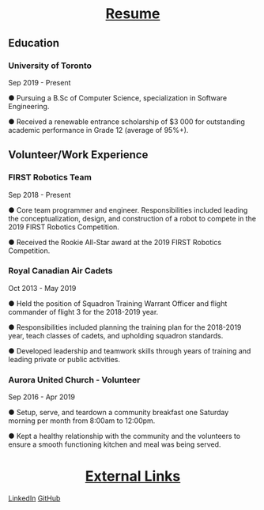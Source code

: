 <html>

<body>

  <h1 style="text-align:center;"><b><u>Resume</u></b></h1>

  <h2> Education </h2>

  <h3>University of Toronto</h3>
  <p> Sep 2019 - Present </p>
  <p> ● Pursuing a B.Sc of Computer Science, specialization in Software Engineering. </p>
  <p> ● Received a renewable entrance scholarship of $3 000 for outstanding academic
    performance in Grade 12 (average of 95%+). </p>
  
  <h2> Volunteer/Work Experience </h2>
  
  <h3> FIRST Robotics Team </h3>
  <p> Sep 2018 - Present </p>
  <p> ● Core team programmer and engineer. Responsibilities included leading the 
    conceptualization, design, and construction of a robot to compete in the 2019 
    FIRST Robotics Competition.</p>
  <p> ● Received the Rookie All-Star award at the 2019 FIRST Robotics Competition. </p>
  
  <h3> Royal Canadian Air Cadets </h3>
  <p> Oct 2013 - May 2019 </p>
  <p> ● Held the position of Squadron Training Warrant Officer and flight commander of flight 3
        for the 2018-2019 year. </p>
  <p> ● Responsibilities included planning the training plan for the 2018-2019 year, teach
      classes of cadets, and upholding squadron standards.</p>
  <p> ● Developed leadership and teamwork skills through years of training and leading private or
        public activities. </p>
        
  <h3> Aurora United Church - Volunteer </h3>
  <p> Sep 2016 - Apr 2019 </p>
  <p> ● Setup, serve, and teardown a community breakfast one Saturday morning per month from
        8:00am to 12:00pm. </p>
  <p> ● Kept a healthy relationship with the community and the volunteers to ensure a smooth
        functioning kitchen and meal was being served. </p>


  <h1 style="text-align:center;"><b><u>External Links</u></b></h1>
  <a href=https://www.linkedin.com/in/leo-wang-955982193/>LinkedIn</a>
  <a href=https://github.com/Asi4n-Inv4sion>GitHub</a>

</body>

</html>
